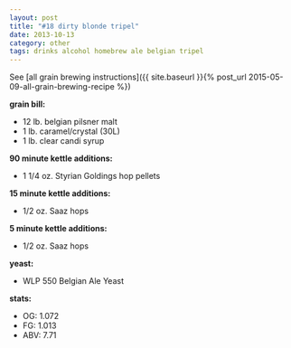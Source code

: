 ```yaml
---
layout: post
title: "#18 dirty blonde tripel"
date: 2013-10-13
category: other
tags: drinks alcohol homebrew ale belgian tripel
---
```

See  [all grain brewing instructions]({{ site.baseurl }}{% post_url 2015-05-09-all-grain-brewing-recipe %})

**grain bill:**
* 12 lb. belgian pilsner malt
* 1 lb. caramel/crystal (30L)
* 1 lb. clear candi syrup

**90 minute kettle additions:**
* 1 1/4 oz. Styrian Goldings hop pellets

**15 minute kettle additions:**
* 1/2 oz. Saaz hops

**5 minute kettle additions:**
* 1/2 oz. Saaz hops

**yeast:**
* WLP 550 Belgian Ale Yeast

**stats:**
* OG: 1.072
* FG: 1.013
* ABV: 7.71
